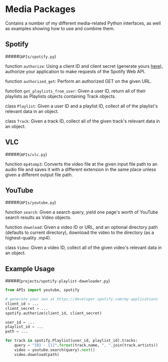 # Media Packages

Contains a number of my different media-related Python interfaces, as well as examples showing how to use and combine them.


## Spotify
#####(`APIs/spotify.py`)

function `authorize`: Using a client ID and client secret (generate yours [here](https://developer.spotify.com/my-applications)), authorize your application to make requests of the Spotify Web API.

function `authorized_get`: Perform an authorized GET on the given URL.

function `get_playlists_from_user`: Given a user ID, return all of their playlists as Playlists objects containing Track objects.

class `Playlist`: Given a user ID and a playlist ID, collect all of the playlist's relevant data in an object.

class `Track`: Given a track ID, collect all of the given track's relevant data in an object.


## VLC
#####(`APIs/vlc.py`)

function `mp4tomp3`: Converts the video file at the given input file path to an audio file and saves it with a different extension in the same place unless given a different output file path.


## YouTube
#####(`APIs/youtube.py`)

function `search`: Given a search query, yield one page's worth of YouTube search results as Video objects.

function `download`: Given a video ID or URL, and an optional directory path (defaults to current directory), download the video to the directory (as a highest-quality .mp4).

class `Video`: Given a video ID, collect all of the given video's relevant data in an object.


## Example Usage
#####(`projects/spotify-playlist-downloader.py`)

```python
from APIs import youtube, spotify

# generate your own at https://developer.spotify.com/my-applications
client_id = ...
client_secret = ...
spotify.authorize(client_id, client_secret)

user_id = ...
playlist_id = ...
path = ...

for track in spotify.Playlist(user_id, playlist_id).tracks:
	query = "{0} - {1}".format(track.name, ", ".join(track.artists))
	video = youtube.search(query).next()
	video.download(path)
```
